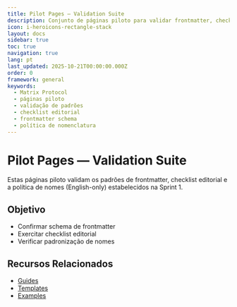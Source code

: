 ```yaml
---
title: Pilot Pages — Validation Suite
description: Conjunto de páginas piloto para validar frontmatter, checklist editorial e política de nomes (English-only)
icon: i-heroicons-rectangle-stack
layout: docs
sidebar: true
toc: true
navigation: true
lang: pt
last_updated: 2025-10-21T00:00:00.000Z
order: 0
framework: general
keywords:
  - Matrix Protocol
  - páginas piloto
  - validação de padrões
  - checklist editorial
  - frontmatter schema
  - política de nomenclatura
---
```

# Pilot Pages — Validation Suite

Estas páginas piloto validam os padrões de frontmatter, checklist editorial e a política de nomes (English-only) estabelecidos na Sprint 1.

## Objetivo
- Confirmar schema de frontmatter
- Exercitar checklist editorial
- Verificar padronização de nomes

## Recursos Relacionados
- [Guides](../../manual)
- [Templates](../../manual/templates)
- [Examples](..)